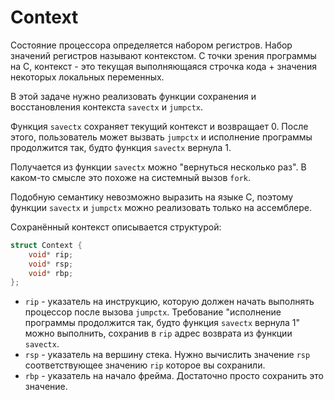 # Context

Состояние процессора определяется набором регистров. Набор значений регистров называют контекстом. С точки зрения программы на C, контекст - это текущая выполняющаяся строчка кода + значения некоторых локальных переменных.

В этой задаче нужно реализовать функции сохранения и восстановления контекста `savectx` и `jumpctx`.

Функция `savectx` сохраняет текущий контекст и возвращает 0. После этого, пользователь может вызвать `jumpctx` и исполнение программы продолжится так, будто функция `savectx` вернула 1.

Получается из функции `savectx` можно "вернуться несколько раз". В каком-то смысле это похоже на системный вызов `fork`.

Подобную семантику невозможно выразить на языке C, поэтому функции `savectx` и `jumpctx` можно реализовать только на ассемблере.

Сохранённый контекст описывается структурой:

```c
struct Context {
    void* rip;
    void* rsp;
    void* rbp;
};
```

- `rip` - указатель на инструкцию, которую должен начать выполнять процессор после вызова `jumpctx`.
  Требование "исполнение программы продолжится так, будто функция `savectx` вернула 1" можно выполнить, сохранив в `rip` адрес возврата из функции `savectx`.
- `rsp` - указатель на вершину стека. Нужно вычислить значение `rsp` соответствующее значению `rip` которое вы сохранили.
- `rbp` - указатель на начало фрейма. Достаточно просто сохранить это значение.

